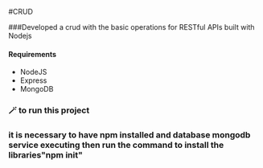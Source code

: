 #CRUD

###Developed a crud with the basic operations for RESTful APIs built with Nodejs

#### Requirements
* NodeJS
* Express
* MongoDB 

### 🪄 to run this project 
### it is necessary to have npm installed and database mongodb service executing then run the command to install the libraries"npm init" 
